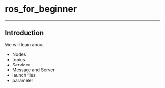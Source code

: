 # ros_for_beginner
***
## Introduction
We will learn about
* Nodes
* topics
* Services
* Message and Server
* launch files
* parameter